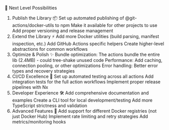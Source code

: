 🚀 Next Level Possibilities
1. Publish the Library 📦
Set up automated publishing of @git-actions/docker-utils to npm
Make it available for other projects to use
Add proper versioning and release management
2. Extend the Library ⚡
Add more Docker utilities (build parsing, manifest inspection, etc.)
Add GitHub Actions specific helpers
Create higher-level abstractions for common workflows
3. Optimize & Polish ✨
Bundle optimization: The actions bundle the entire lib (2.4MB) - could tree-shake unused code
Performance: Add caching, connection pooling, or other optimizations
Error handling: Better error types and recovery strategies
4. CI/CD Excellence 🔄
Set up automated testing across all actions
Add integration tests for the full action workflows
Implement proper release pipelines with Nx
5. Developer Experience 🛠️
Add comprehensive documentation and examples
Create a CLI tool for local development/testing
Add more TypeScript strictness and validation
6. Advanced Features 🎯
Add support for different Docker registries (not just Docker Hub)
Implement rate limiting and retry strategies
Add metrics/monitoring hooks